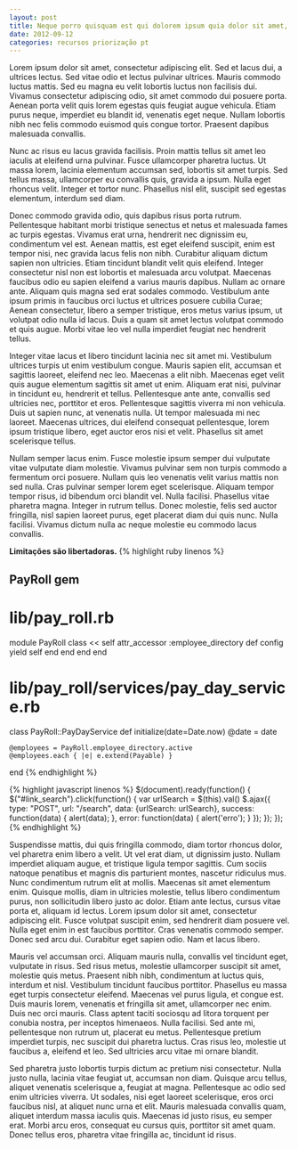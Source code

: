 ```yaml
---
layout: post
title: Neque porro quisquam est qui dolorem ipsum quia dolor sit amet, consectetur, adipisci velit...
date: 2012-09-12
categories: recursos priorização pt
---
```


Lorem ipsum dolor sit amet, consectetur adipiscing elit. Sed et lacus dui, a ultrices lectus. Sed vitae odio et lectus pulvinar ultrices. Mauris commodo luctus mattis. Sed eu magna eu velit lobortis luctus non facilisis dui. Vivamus consectetur adipiscing odio, sit amet commodo dui posuere porta. Aenean porta velit quis lorem egestas quis feugiat augue vehicula. Etiam purus neque, imperdiet eu blandit id, venenatis eget neque. Nullam lobortis nibh nec felis commodo euismod quis congue tortor. Praesent dapibus malesuada convallis.

Nunc ac risus eu lacus gravida facilisis. Proin mattis tellus sit amet leo iaculis at eleifend urna pulvinar. Fusce ullamcorper pharetra luctus. Ut massa lorem, lacinia elementum accumsan sed, lobortis sit amet turpis. Sed tellus massa, ullamcorper eu convallis quis, gravida a ipsum. Nulla eget rhoncus velit. Integer et tortor nunc. Phasellus nisl elit, suscipit sed egestas elementum, interdum sed diam.

Donec commodo gravida odio, quis dapibus risus porta rutrum. Pellentesque habitant morbi tristique senectus et netus et malesuada fames ac turpis egestas. Vivamus erat urna, hendrerit nec dignissim eu, condimentum vel est. Aenean mattis, est eget eleifend suscipit, enim est tempor nisi, nec gravida lacus felis non nibh. Curabitur aliquam dictum sapien non ultricies. Etiam tincidunt blandit velit quis eleifend. Integer consectetur nisl non est lobortis et malesuada arcu volutpat. Maecenas faucibus odio eu sapien eleifend a varius mauris dapibus. Nullam ac ornare ante. Aliquam quis magna sed erat sodales commodo. Vestibulum ante ipsum primis in faucibus orci luctus et ultrices posuere cubilia Curae; Aenean consectetur, libero a semper tristique, eros metus varius ipsum, ut volutpat odio nulla id lacus. Duis a quam sit amet lectus volutpat commodo et quis augue. Morbi vitae leo vel nulla imperdiet feugiat nec hendrerit tellus.

Integer vitae lacus et libero tincidunt lacinia nec sit amet mi. Vestibulum ultrices turpis ut enim vestibulum congue. Mauris sapien elit, accumsan et sagittis laoreet, eleifend nec leo. Maecenas a elit nibh. Maecenas eget velit quis augue elementum sagittis sit amet ut enim. Aliquam erat nisi, pulvinar in tincidunt eu, hendrerit et tellus. Pellentesque ante ante, convallis sed ultricies nec, porttitor et eros. Pellentesque sagittis viverra mi non vehicula. Duis ut sapien nunc, at venenatis nulla. Ut tempor malesuada mi nec laoreet. Maecenas ultrices, dui eleifend consequat pellentesque, lorem ipsum tristique libero, eget auctor eros nisi et velit. Phasellus sit amet scelerisque tellus.

Nullam semper lacus enim. Fusce molestie ipsum semper dui vulputate vitae vulputate diam molestie. Vivamus pulvinar sem non turpis commodo a fermentum orci posuere. Nullam quis leo venenatis velit varius mattis non sed nulla. Cras pulvinar semper lorem eget scelerisque. Aliquam tempor tempor risus, id bibendum orci blandit vel. Nulla facilisi. Phasellus vitae pharetra magna. Integer in rutrum tellus. Donec molestie, felis sed auctor fringilla, nisl sapien laoreet purus, eget placerat diam dui quis nunc. Nulla facilisi. Vivamus dictum nulla ac neque molestie eu commodo lacus convallis.

<!-- more start -->

**Limitações são libertadoras.**
{% highlight ruby linenos %}
## PayRoll gem

# lib/pay_roll.rb
module PayRoll
  class << self
    attr_accessor :employee_directory
      def config
        yield self
      end
    end
  end
end

# lib/pay_roll/services/pay_day_service.rb
class PayRoll::PayDayService
  def initialize(date=Date.now)
    @date = date

    @employees = PayRoll.employee_directory.active
    @employees.each { |e| e.extend(Payable) }
  end
{% endhighlight %}

{% highlight javascript linenos %}
$(document).ready(function() {
    $("#link_search").click(function() {
        var urlSearch = $(this).val()
        $.ajax({
            type: "POST",
            url: "/search",
            data: {urlSearch: urlSearch},
            success: function(data) {
                alert(data);
            },
            error: function(data) {
                alert('erro');
            }
        });
    });
});
{% endhighlight %}

Suspendisse mattis, dui quis fringilla commodo, diam tortor rhoncus dolor, vel pharetra enim libero a velit. Ut vel erat diam, ut dignissim justo. Nullam imperdiet aliquam augue, et tristique ligula tempor sagittis. Cum sociis natoque penatibus et magnis dis parturient montes, nascetur ridiculus mus. Nunc condimentum rutrum elit at mollis. Maecenas sit amet elementum enim. Quisque mollis, diam in ultricies molestie, tellus libero condimentum purus, non sollicitudin libero justo ac dolor. Etiam ante lectus, cursus vitae porta et, aliquam id lectus. Lorem ipsum dolor sit amet, consectetur adipiscing elit. Fusce volutpat suscipit enim, sed hendrerit diam posuere vel. Nulla eget enim in est faucibus porttitor. Cras venenatis commodo semper. Donec sed arcu dui. Curabitur eget sapien odio. Nam et lacus libero.

Mauris vel accumsan orci. Aliquam mauris nulla, convallis vel tincidunt eget, vulputate in risus. Sed risus metus, molestie ullamcorper suscipit sit amet, molestie quis metus. Praesent nibh nibh, condimentum at luctus quis, interdum et nisl. Vestibulum tincidunt faucibus porttitor. Phasellus eu massa eget turpis consectetur eleifend. Maecenas vel purus ligula, et congue est. Duis mauris lorem, venenatis et fringilla sit amet, ullamcorper nec enim. Duis nec orci mauris. Class aptent taciti sociosqu ad litora torquent per conubia nostra, per inceptos himenaeos. Nulla facilisi. Sed ante mi, pellentesque non rutrum ut, placerat eu metus. Pellentesque pretium imperdiet turpis, nec suscipit dui pharetra luctus. Cras risus leo, molestie ut faucibus a, eleifend et leo. Sed ultricies arcu vitae mi ornare blandit.

Sed pharetra justo lobortis turpis dictum ac pretium nisi consectetur. Nulla justo nulla, lacinia vitae feugiat ut, accumsan non diam. Quisque arcu tellus, aliquet venenatis scelerisque a, feugiat at magna. Pellentesque ac odio sed enim ultricies viverra. Ut sodales, nisi eget laoreet scelerisque, eros orci faucibus nisl, at aliquet nunc urna et elit. Mauris malesuada convallis quam, aliquet interdum massa iaculis quis. Maecenas id justo risus, eu semper erat. Morbi arcu eros, consequat eu cursus quis, porttitor sit amet quam. Donec tellus eros, pharetra vitae fringilla ac, tincidunt id risus.

<!-- more end -->
